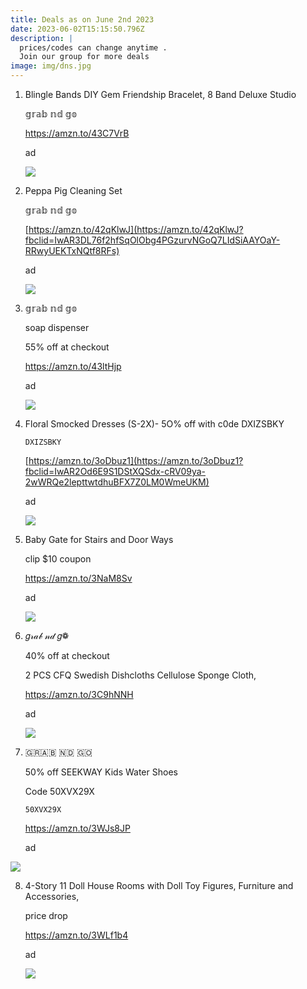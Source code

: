 ```yaml
---
title: Deals as on June 2nd 2023
date: 2023-06-02T15:15:50.796Z
description: |
  prices/codes can change anytime . 
  Join our group for more deals
image: img/dns.jpg
---
```

1. Blingle Bands DIY Gem Friendship Bracelet, 8 Band Deluxe Studio

   𝕘𝕣𝕒𝕓 𝕟𝕕 𝕘𝕠

   https://amzn.to/43C7VrB

   ad <!--StartFragment-->

   ![](https://scontent.ffcm1-2.fna.fbcdn.net/v/t39.30808-6/350993174_798102848260117_7812778101914787292_n.jpg?stp=dst-jpg_p180x540&_nc_cat=107&ccb=1-7&_nc_sid=730e14&_nc_ohc=NEppwflQfyoAX-n9px2&_nc_ht=scontent.ffcm1-2.fna&oh=00_AfA0qNSRZzKKqyROIT0gpIcgLJUzptHp07vlSvy85hxrvA&oe=647E6CD1)
2. Peppa Pig Cleaning Set

   𝕘𝕣𝕒𝕓 𝕟𝕕 𝕘𝕠

   [https://amzn.to/42qKlwJ](https://amzn.to/42qKlwJ?fbclid=IwAR3DL76f2hfSqOlObg4PGzurvNGoQ7LIdSiAAYOaY-RRwyUEKTxNQtf8RFs)

   ad

   ![](https://m.media-amazon.com/images/I/61qADn5X0rL._AC_SL1500_.jpg)
3. 𝕘𝕣𝕒𝕓 𝕟𝕕 𝕘𝕠

   soap dispenser

   55% off at checkout

   https://amzn.to/43ltHjp

   ad <!--StartFragment-->

   ![](https://m.media-amazon.com/images/I/41ZYypqcaZL._SR400,400_.jpg)
4. Floral Smocked Dresses (S-2X)- 5O% off with c0de DXIZSBKY  <pre><code class="language-js" data-prismjs-copy="Click to Copy">DXIZSBKY</code></pre>

   [https://amzn.to/3oDbuz1](https://amzn.to/3oDbuz1?fbclid=IwAR2Od6E9S1DStXQSdx-cRV09ya-2wWRQe2lepttwtdhuBFX7Z0LM0WmeUKM)

   [](<>)ad <!--StartFragment-->

   ![](https://scontent.ffcm1-2.fna.fbcdn.net/v/t39.30808-6/350964831_196237216705191_6859573141709863846_n.jpg?stp=dst-jpg_p118x90&_nc_cat=107&ccb=1-7&_nc_sid=dbeb18&_nc_ohc=aI-cFSEa8VIAX--OA9A&_nc_ht=scontent.ffcm1-2.fna&oh=00_AfBGSpGH7dVWOqaMQSbCJnAUUTdjKKiMm_UqDuD4QSkfgA&oe=647FA9B7)
5. Baby Gate for Stairs and Door Ways

   clip $10 coupon

   https://amzn.to/3NaM8Sv

   ad <!--StartFragment-->

   ![](https://scontent.ffcm1-1.fna.fbcdn.net/v/t39.30808-6/350780968_188970407444835_8234055798904696781_n.jpg?stp=dst-jpg_p75x225&_nc_cat=109&ccb=1-7&_nc_sid=dbeb18&_nc_ohc=gaGMc_--KA4AX9q3RWD&_nc_ht=scontent.ffcm1-1.fna&oh=00_AfDAWWm6HXcZEU9WrGCEFKYoWn7sEOXTuzbmxWuorJBetA&oe=647F5308)
6. 𝑔𝓇𝒶𝒷 𝓃𝒹 𝑔❁ 

   40% off at checkout

   2 PCS CFQ Swedish Dishcloths Cellulose Sponge Cloth,

   https://amzn.to/3C9hNNH

   ad <!--StartFragment-->

   ![](https://scontent.ffcm1-2.fna.fbcdn.net/v/t39.30808-6/349086269_637982944875244_1265910185865718846_n.jpg?stp=dst-jpg_p75x225&_nc_cat=107&ccb=1-7&_nc_sid=dbeb18&_nc_ohc=57ozgITBlIAAX8_gp7O&_nc_ht=scontent.ffcm1-2.fna&oh=00_AfA1SxB0CmOLfVRoy8KUM_-rSEWCisdaeh-4btnhwDV83A&oe=647F0067)
7. ﻿​🇬​​🇷​​🇦​​🇧​ ​🇳​​🇩​ ​🇬​​🇴​

   50% off SEEKWAY Kids Water Shoes

   Code 50XVX29X   <pre><code class="language-js" data-prismjs-copy="Click to Copy">50XVX29X </code></pre>

   https://amzn.to/3WJs8JP

   ad <!--StartFragment-->

![](https://scontent.ffcm1-1.fna.fbcdn.net/v/t39.30808-6/351004358_6253481924744973_4073861030754021265_n.jpg?stp=dst-jpg_p228x119&_nc_cat=109&ccb=1-7&_nc_sid=dbeb18&_nc_ohc=56BsAXyJmBMAX-jKewy&_nc_ht=scontent.ffcm1-1.fna&oh=00_AfDFfXknAbtrSHyqOUVwCsYBv3oimTZ_tAvDWByH5VXNqA&oe=647FB52A)

<!--EndFragment-->

8. 4-Story 11 Doll House Rooms with Doll Toy Figures, Furniture and Accessories,

   price drop

   https://amzn.to/3WLf1b4

   ad <!--StartFragment-->

   ![](https://scontent.ffcm1-1.fna.fbcdn.net/v/t39.30808-6/349146703_825237398451956_895390655408922888_n.jpg?stp=dst-jpg_p75x225&_nc_cat=100&ccb=1-7&_nc_sid=dbeb18&_nc_ohc=n1A5cTJCmecAX87QQd-&_nc_ht=scontent.ffcm1-1.fna&oh=00_AfAYBr5wqLyVhfpzmXRjQdAGaN1jpn-xC9wKRtdVFq5mVA&oe=647EB7ED)